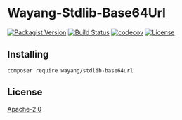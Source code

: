 # Wayang-Stdlib-Base64Url
[![Packagist Version](https://img.shields.io/packagist/v/wayang/stdlib-base64url)](https://packagist.org/packages/wayang/stdlib-base64url)
[![Build Status](https://github.com/yudhatamaaditiyara/Wayang-Stdlib-Base64Url/workflows/ci/badge.svg?branch=master)](https://github.com/yudhatamaaditiyara/Wayang-Stdlib-Base64Url/actions)
[![codecov](https://codecov.io/gh/yudhatamaaditiyara/Wayang-Stdlib-Base64Url/branch/master/graph/badge.svg?token=oOsT22XKiN)](https://codecov.io/gh/yudhatamaaditiyara/Wayang-Stdlib-Base64Url)
[![License](https://img.shields.io/packagist/l/wayang/stdlib-base64url)](https://github.com/yudhatamaaditiyara/Wayang-Stdlib-Base64Url/blob/master/LICENSE)

## Installing
```
composer require wayang/stdlib-base64url
```

## License
[Apache-2.0](https://github.com/yudhatamaaditiyara/Wayang-Stdlib-Base64Url/blob/master/LICENSE)
